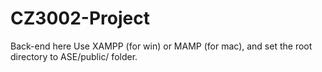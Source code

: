 # CZ3002-Project
Back-end here
Use XAMPP (for win) or MAMP (for mac), and set the root directory to ASE/public/ folder.
